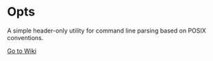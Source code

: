 # Opts
A simple header-only utility for command line parsing based on POSIX conventions.

[Go to Wiki](https://github.com/dgravesa/Opts/wiki)
